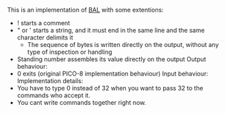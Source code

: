 This is an implementation of [BAL](https://esolangs.org/wiki/Brainfuck_Assembly_Language) with some extentions:
  - ! starts a comment
  - " or ' starts a string, and it must end in the same line and the same character delimits it
    - The sequence of bytes is written directly on the output, without any type of inspection or handling
  - Standing number assembles its value directly on the output
Output behaviour:
  - 0 exits (original PICO-8 implementation behaviour)
Input behaviour:
Implementation details:
  - You have to type 0 instead of 32 when you want to pass 32 to the commands who accept it.
  - You cant write commands together right now.